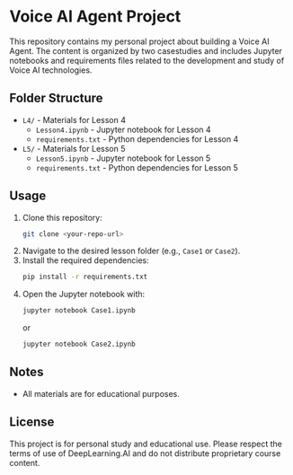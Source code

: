 # Voice AI Agent Project

This repository contains my personal project about building a Voice AI Agent. The content is organized by two casestudies and includes Jupyter notebooks and requirements files related to the development and study of Voice AI technologies.

## Folder Structure

- `L4/` - Materials for Lesson 4
  - `Lesson4.ipynb` - Jupyter notebook for Lesson 4
  - `requirements.txt` - Python dependencies for Lesson 4
- `L5/` - Materials for Lesson 5
  - `Lesson5.ipynb` - Jupyter notebook for Lesson 5
  - `requirements.txt` - Python dependencies for Lesson 5

## Usage

1. Clone this repository:
   ```sh
   git clone <your-repo-url>
   ```
2. Navigate to the desired lesson folder (e.g., `Case1` or `Case2`).
3. Install the required dependencies:
   ```sh
   pip install -r requirements.txt
   ```
4. Open the Jupyter notebook with:
   ```sh
   jupyter notebook Case1.ipynb
   ```
   or
   ```sh
   jupyter notebook Case2.ipynb
   ```

## Notes
- All materials are for educational purposes.

## License

This project is for personal study and educational use. Please respect the terms of use of DeepLearning.AI and do not distribute proprietary course content.
